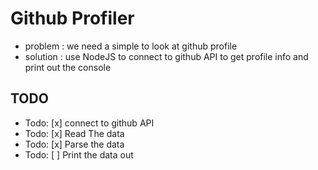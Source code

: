 # Github Profiler

* problem : we need a simple to look at github profile
* solution : use NodeJS to connect to github API to get profile info and print out the console

## TODO

* Todo: [x] connect to github API
* Todo: [x] Read The data
* Todo: [x] Parse the data
* Todo: [ ] Print the data out 